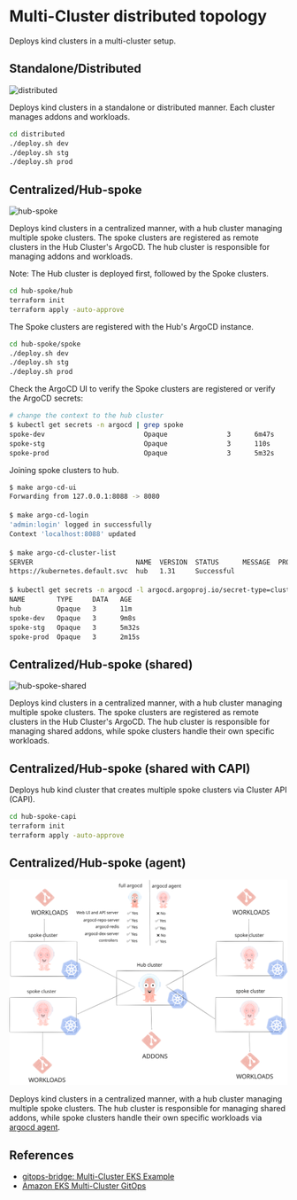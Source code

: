 # Multi-Cluster distributed topology

Deploys kind clusters in a multi-cluster setup.

## Standalone/Distributed

![distributed](../docs/assets/figures/images/argocd-distributed.svg)

Deploys kind clusters in a standalone or distributed manner. Each cluster manages addons and workloads.

```bash
cd distributed
./deploy.sh dev
./deploy.sh stg
./deploy.sh prod
```

## Centralized/Hub-spoke

![hub-spoke](../docs/assets/figures/images/hub-spoke.svg)

Deploys kind clusters in a centralized manner, with a hub cluster managing multiple spoke clusters.
The spoke clusters are registered as remote clusters in the Hub Cluster's ArgoCD.
The hub cluster is responsible for managing addons and workloads.

Note: The Hub cluster is deployed first, followed by the Spoke clusters.

```bash
cd hub-spoke/hub
terraform init
terraform apply -auto-approve
```

The Spoke clusters are registered with the Hub's ArgoCD instance.

```bash
cd hub-spoke/spoke
./deploy.sh dev
./deploy.sh stg
./deploy.sh prod
```

Check the ArgoCD UI to verify the Spoke clusters are registered or verify the ArgoCD secrets:

```bash
# change the context to the hub cluster
$ kubectl get secrets -n argocd | grep spoke
spoke-dev                         Opaque               3      6m47s
spoke-stg                         Opaque               3      110s
spoke-prod                        Opaque               3      5m32s
```

Joining spoke clusters to hub.

```bash
$ make argo-cd-ui
Forwarding from 127.0.0.1:8088 -> 8080

$ make argo-cd-login
'admin:login' logged in successfully
Context 'localhost:8088' updated

$ make argo-cd-cluster-list
SERVER                          NAME  VERSION  STATUS      MESSAGE  PROJECT
https://kubernetes.default.svc  hub   1.31     Successful

$ kubectl get secrets -n argocd -l argocd.argoproj.io/secret-type=cluster
NAME        TYPE     DATA   AGE
hub         Opaque   3      11m
spoke-dev   Opaque   3      9m8s
spoke-stg   Opaque   3      5m32s
spoke-prod  Opaque   3      2m15s
```

## Centralized/Hub-spoke (shared)

![hub-spoke-shared](../docs/assets/figures/images/hub-spoke-shared.svg)

Deploys kind clusters in a centralized manner, with a hub cluster managing multiple spoke clusters.
The spoke clusters are registered as remote clusters in the Hub Cluster's ArgoCD.
The hub cluster is responsible for managing shared addons, while spoke clusters handle their own specific workloads.

## Centralized/Hub-spoke (shared with CAPI)

Deploys hub kind cluster that creates multiple spoke clusters via Cluster API (CAPI).

```bash
cd hub-spoke-capi
terraform init
terraform apply -auto-approve
```

## Centralized/Hub-spoke (agent)

![agent](../docs/assets/figures/images/hub-spoke-agent.svg)

Deploys kind clusters in a centralized manner, with a hub cluster managing multiple spoke clusters.
The hub cluster is responsible for managing shared addons, while spoke clusters handle their own specific workloads via [argocd agent](https://argocd-agent.readthedocs.io/latest/).

## References

- [gitops-bridge: Multi-Cluster EKS Example](https://github.com/gitops-bridge-dev/gitops-bridge/tree/main/argocd/iac/terraform/examples/eks/multi-cluster)
- [Amazon EKS Multi-Cluster GitOps](https://www.slideshare.net/slideshow/amazon-eks-multicluster-gitopsbridgepdf/263198295)
